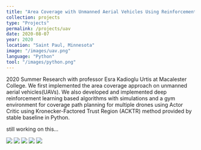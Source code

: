 ```yaml
---
title: "Area Coverage with Unmanned Aerial Vehicles Using Reinforcement Learning "
collection: projects
type: "Projects"
permalink: /projects/uav
date: 2020-08-07
year: 2020
location: "Saint Paul, Minnesota"
image: "/images/uav.png"
language: "Python"
tool: "/images/python.png"
---
```


2020 Summer Research with professor Esra Kadioglu Urtis at Macalester College. We first implemented the area coverage approach on unmanned aerial vehicles(UAVs). We also developed and implemented deep reinforcement learning based algorithms with simulations and a gym environment for coverage path planning for multiple drones using Actor Critic using Kronecker-Factored Trust Region (ACKTR) method provided by stable baseline in Python.

still working on this...

![](https://github.com/zcczhang/UAV_Coverage/blob/master/Pictures/NMDP%20Tabular%20Q%20Learning.png?raw=true)
![](https://github.com/zcczhang/UAV_Coverage/blob/master/Pictures/Learning%20with%20Graph-Based%20State%20Representations.png?raw=true)
![](https://github.com/zcczhang/zcczhang.github.io/blob/master/images/5x6.gif?raw=true)
![](https://github.com/zcczhang/zcczhang.github.io/blob/master/images/double10x10.gif?raw=true)
![](https://github.com/zcczhang/zcczhang.github.io/blob/master/images/uavposter.png?raw=true)


